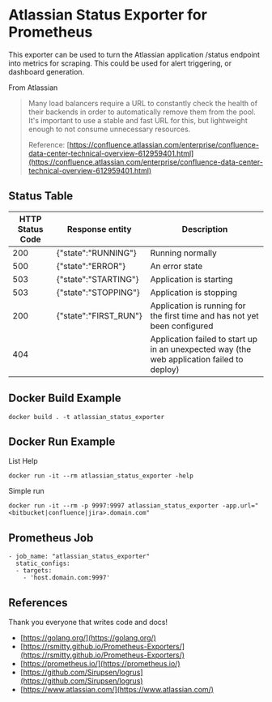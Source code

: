 # Atlassian Status Exporter for Prometheus

This exporter can be used to turn the Atlassian application /status endpoint into metrics for scraping. This could be used for alert triggering, or dashboard generation.

From Atlassian

>Many load balancers require a URL to constantly check the health of their backends in order to automatically remove them from the pool. It's important to use a stable and fast URL for this, but lightweight enough to not consume unnecessary resources.
>
>Reference: [https://confluence.atlassian.com/enterprise/confluence-data-center-technical-overview-612959401.html](https://confluence.atlassian.com/enterprise/confluence-data-center-technical-overview-612959401.html)

## Status Table

| HTTP Status Code | Response entity       | Description |
| ---------------- | ---------------       | ----------- |
| 200              | {"state":"RUNNING"}   | Running normally |
| 500              | {"state":"ERROR"}     | An error state |
| 503              | {"state":"STARTING"}  | Application is starting |
| 503              | {"state":"STOPPING"}  | Application is stopping |
| 200              | {"state":"FIRST_RUN"} | Application is running for the first time and has not yet been configured |
| 404              |                       | Application failed to start up in an unexpected way (the web application failed to deploy) |

## Docker Build Example

```none
docker build . -t atlassian_status_exporter
```

## Docker Run Example

List Help

```none
docker run -it --rm atlassian_status_exporter -help
```

Simple run

```none
docker run -it --rm -p 9997:9997 atlassian_status_exporter -app.url="<bitbucket|confluence|jira>.domain.com"
```

## Prometheus Job

```none
- job_name: "atlassian_status_exporter"
  static_configs:
  - targets:
    - 'host.domain.com:9997'
```

## References

Thank you everyone that writes code and docs!

* [https://golang.org/](https://golang.org/)
* [https://rsmitty.github.io/Prometheus-Exporters/](https://rsmitty.github.io/Prometheus-Exporters/)
* [https://prometheus.io/](https://prometheus.io/)
* [https://github.com/Sirupsen/logrus](https://github.com/Sirupsen/logrus)
* [https://www.atlassian.com/](https://www.atlassian.com/)
